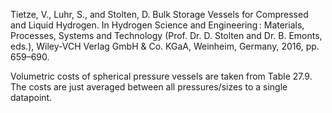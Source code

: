 Tietze, V., Luhr, S., and Stolten, D. Bulk Storage Vessels for Compressed and Liquid Hydrogen. In Hydrogen Science and Engineering : Materials, Processes, Systems and Technology (Prof. Dr. D. Stolten and Dr. B. Emonts, eds.), Wiley-VCH Verlag GmbH & Co. KGaA, Weinheim, Germany, 2016, pp. 659–690.

Volumetric costs of spherical pressure vessels are taken from Table 27.9. The costs are just averaged between all pressures/sizes to a single datapoint. 